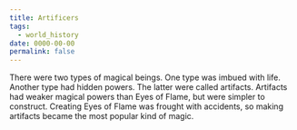 ```yaml
---
title: Artificers
tags:
  - world_history
date: 0000-00-00
permalink: false
---
```

There were two types of magical beings. One type was imbued with life. Another type had hidden powers. The latter were called artifacts. Artifacts had weaker magical powers than Eyes of Flame, but were simpler to construct. Creating Eyes of Flame was frought with accidents, so making artifacts became the most popular kind of magic.
